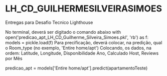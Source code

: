 # LH_CD_GUILHERMESILVEIRASIMOES
Entregas para Desafio Tecnico Lighthouse

No terminal, deverá ser digitado o comando abaixo
with open('predicao_apt_LH_CD_Guilherme_Silveira_Simoes.pkl', 'rb') as f:
    models = pickle.load(f)
Para precificação, deverá colocar, na predição, qual o Room_type (no exemplo, 'Entire home/apt')
Colocando, os dados, na ordem: Latitude, Longitude, Disponibilidade Ano, Calculado Host, Reviews por Mês

predicao_apt = models['Entire home/apt'].predict(apartamentoTeste)
